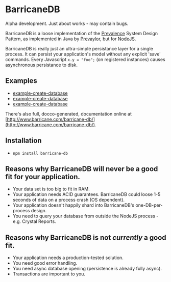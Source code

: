 BarricaneDB
===========

Alpha development.  Just about works - may contain bugs.

BarricaneDB is a loose implementation of the [Prevalence](http://www.ibm.com/developerworks/library/wa-objprev/) System Design Pattern, as implemented in Java by [Prevaylor](http://www.prevayler.org/), but for [NodeJS](http://nodejs.org/).

BarricaneDB is really just an ultra-simple persistance layer for a single process.  It can persist your application's model without any explicit 'save' commands.  Every Javascript <code>x.y = "foo";</code> (on registered instances) causes asynchronous persistance to disk.

Examples
--------
* [example-create-database](http://www.barricane.com/barricane-db/example-create-database.html) 
* [example-create-database](http://www.barricane.com/barricane-db/example-model.html) 
* [example-create-database](http://www.barricane.com/barricane-db/example-read-database.html) 

There's also full, docco-generated, documentation online at [http://www.barricane.com/barricane-db/](http://www.barricane.com/barricane-db/).

Installation
------------
* <code>npm install barricane-db</code>

Reasons why BarricaneDB will never be a good fit for your application.
----------------------------------------------------------------------
* Your data set is too big to fit in RAM.
* Your application needs ACID guarantees.  BarricaneDB could loose 1-5 seconds of data on a process crash (OS dependent).
* Your application doesn't happily shard into BarricaneDB's one-DB-per-process design.
* You need to query your database from outside the NodeJS process - e.g. Crystal Reports.

Reasons why BarricaneDB is not _currently_ a good fit.
------------------------------------------------------
* Your application needs a production-tested solution.
* You need good error handling.
* You need async database opening (persistence is already fully async).
* Transactions are important to you.


